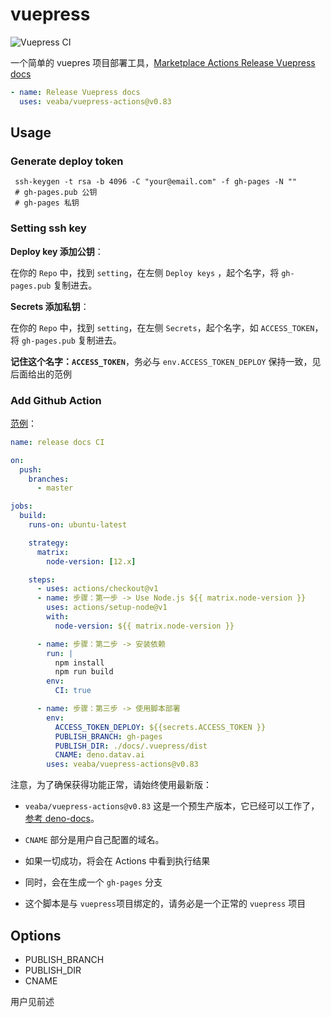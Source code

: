 # vuepress

![Vuepress CI](https://github.com/veaba/vuepress-actions/workflows/Vuepress%20CI/badge.svg)

一个简单的 vuepres 项目部署工具，[Marketplace Actions Release Vuepress docs](https://github.com/marketplace/actions/release-vuepress-docs)

```yaml
- name: Release Vuepress docs
  uses: veaba/vuepress-actions@v0.83
```

## Usage
### Generate deploy token

```shell
 ssh-keygen -t rsa -b 4096 -C "your@email.com" -f gh-pages -N ""
 # gh-pages.pub 公钥
 # gh-pages 私钥
```

### Setting ssh key 

**Deploy key 添加公钥**：

在你的 `Repo` 中，找到 `setting`，在左侧 `Deploy keys` ，起个名字，将 `gh-pages.pub` 复制进去。

**Secrets 添加私钥**：

在你的 `Repo` 中，找到 `setting`，在左侧 `Secrets`，起个名字，如 `ACCESS_TOKEN`，将 `gh-pages.pub` 复制进去。

**记住这个名字：`ACCESS_TOKEN`**，务必与 `env.ACCESS_TOKEN_DEPLOY` 保持一致，见后面给出的范例

### Add Github Action

[范例](https://github.com/veaba/deno-docs/blob/master/.github/workflows/release.yml)：

```yml
name: release docs CI

on: 
  push:
    branches:
      - master

jobs:
  build:
    runs-on: ubuntu-latest

    strategy:
      matrix:
        node-version: [12.x]

    steps:
      - uses: actions/checkout@v1
      - name: 步骤：第一步 -> Use Node.js ${{ matrix.node-version }}
        uses: actions/setup-node@v1
        with:
          node-version: ${{ matrix.node-version }}

      - name: 步骤：第二步 -> 安装依赖
        run: |
          npm install
          npm run build
        env:
          CI: true

      - name: 步骤：第三步 -> 使用脚本部署
        env:
          ACCESS_TOKEN_DEPLOY: ${{secrets.ACCESS_TOKEN }}
          PUBLISH_BRANCH: gh-pages
          PUBLISH_DIR: ./docs/.vuepress/dist
          CNAME: deno.datav.ai
        uses: veaba/vuepress-actions@v0.83 
```

注意，为了确保获得功能正常，请始终使用最新版：

- `veaba/vuepress-actions@v0.83` 这是一个预生产版本，它已经可以工作了，[参考 deno-docs](https://github.com/veaba/deno-docs/actions/runs/406004283)。

- `CNAME` 部分是用户自己配置的域名。

- 如果一切成功，将会在 Actions 中看到执行结果

- 同时，会在生成一个 `gh-pages` 分支

- 这个脚本是与 `vuepress`项目绑定的，请务必是一个正常的 `vuepress` 项目


## Options

- PUBLISH_BRANCH
- PUBLISH_DIR
- CNAME

用户见前述

